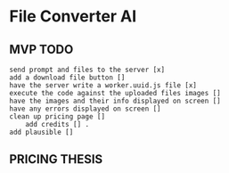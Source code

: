 # File Converter AI 
## MVP TODO 
    send prompt and files to the server [x]  
    add a download file button []  
    have the server write a worker.uuid.js file [x]  
    execute the code against the uploaded files images []  
    have the images and their info displayed on screen []  
    have any errors displayed on screen [] 
    clean up pricing page []
        add credits [] . 
    add plausible []

## PRICING THESIS

